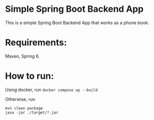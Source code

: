 # Simple Spring Boot Backend App

This is a simple Spring Boot Backend App that works as a phone book.

# Requirements:

Maven, Spring 6.

# How to run:

Using docker, run ```docker compose up --build```

Otherwise, run
```
mvn clean package
java -jar ./target/*.jar
```
